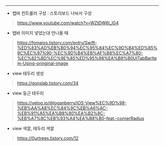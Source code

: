 ---
* 탭바 컨트롤러 구성 : 스토리보드 나눠서 구성
> https://www.youtube.com/watch?v=WZtDW6l_lG4
> 

* 탭바 이미지 넣었는대 안나올 때

> https://fomaios.tistory.com/entry/Swift-%ED%83%AD%EB%B0%94%EC%95%84%EC%9D%B4%ED%85%9C%EC%97%90-%EC%9D%B4%EB%AF%B8%EC%A7%80-%EC%82%BD%EC%9E%85%ED%95%98%EA%B8%B0UITabBarItem-Using-oringinal-image
> 

* view 테두리 생성

> https://gonslab.tistory.com/34
> 

* view 둥근 테두리

> https://velog.io/@loganberry/iOS-View%EC%9D%98-%EB%AA%A8%EC%84%9C%EB%A6%AC-%EB%91%A5%EA%B8%80%EA%B2%8C-%EB%A7%8C%EB%93%A4%EA%B8%B0-feat.-cornerRadius
> 

* view 색깔, 테두리 색깔

> https://0urtrees.tistory.com/12
